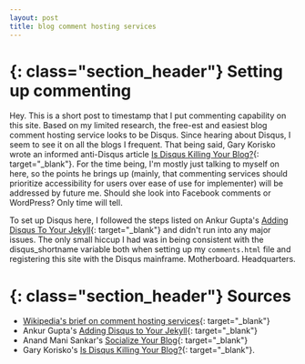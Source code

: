 ```yaml
---
layout: post
title: blog comment hosting services
---
```


{: class="section_header"}
Setting up commenting
=====================

Hey. This is a short post to timestamp that I put commenting capability on this site. Based on my limited research, the free-est and easiest blog comment hosting service looks to be Disqus. Since hearing about Disqus, I seem to see it on all the blogs I frequent. That being said, Gary Korisko wrote an informed anti-Disqus article [Is Disqus Killing Your Blog?](http://rebootauthentic.com/disqus-comments-pull-plug/){: target="_blank"}. For the time being, I'm mostly just talking to myself on here, so the points he brings up (mainly, that commenting services should prioritize accessibility for users over ease of use for implementer) will be addressed by future me. Should she look into Facebook comments or WordPress? Only time will tell.  

To set up Disqus here, I followed the steps listed on Ankur Gupta's [Adding Disqus To Your Jekyll](http://www.perfectlyrandom.org/2014/06/29/adding-disqus-to-your-jekyll-powered-github-pages/){: target="_blank"} and didn't run into any major issues. The only small hiccup I had was in being consistent with the disqus_shortname variable both when setting up my <code>comments.html</code> file and registering this site with the Disqus mainframe. Motherboard. Headquarters.  


{: class="section_header"}
Sources
========

- [Wikipedia's brief on comment hosting services](https://en.wikipedia.org/wiki/Blog_comment_hosting_service){: target="_blank"}
- Ankur Gupta's [Adding Disqus to Your Jekyll](http://www.perfectlyrandom.org/2014/06/29/adding-disqus-to-your-jekyll-powered-github-pages/){: target="_blank"}
- Anand Mani Sankar's [Socialize Your Blog](http://anandmanisankar.com/posts/set-up-blog-jekyll-github-pages-2/#socialize-your-blog){: target="_blank"}
- Gary Korisko's [Is Disqus Killing Your Blog?](http://rebootauthentic.com/disqus-comments-pull-plug/){: target="_blank"}.
